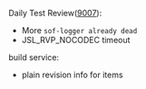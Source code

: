Daily Test Review([9007](https://sof-ci.sh.intel.com/#/result/planresultdetail/9007)):

* More `sof-logger already dead`
* JSL_RVP_NOCODEC timeout

build service:

* plain revision info for items
